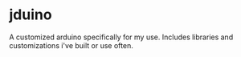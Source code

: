 # jduino
A customized arduino specifically for my use. Includes libraries and customizations i've built or use often.
